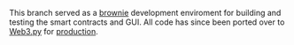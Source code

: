 This branch served as a [brownie](https://github.com/eth-brownie/brownie) development enviroment for building and testing the smart contracts and GUI. All code has since been ported over to [Web3.py](https://github.com/ethereum/web3.py) for [production](https://github.com/xavierdmello/Blockchain_Elections/releases/latest).
